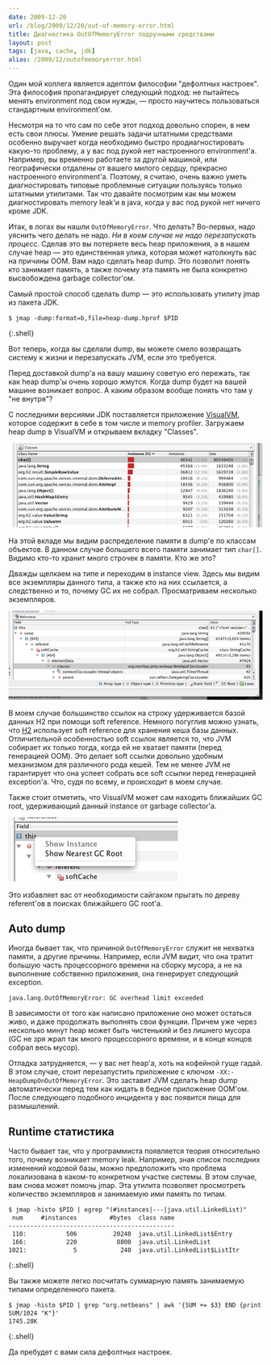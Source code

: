 ```yaml
---
date: 2009-12-20
url: /blog/2009/12/20/out-of-memory-error.html
title: Диагностика OutOfMemoryError подручными средствами
layout: post
tags: [java, cache, jdk]
alias: /2009/12/outofmemoryerror.html
---
```

Один мой коллега является адептом философии "дефолтных настроек". Эта философия пропагандирует следующий подход: не пытайтесь менять environment под свои нужды, — просто научитесь пользоваться стандартным environment'ом.

Несмотря на то что сам по себе этот подход довольно спорен, в нем есть свои плюсы. Умение решать задачи штатными средствами особенно выручает когда необходимо быстро продиагностировать какую-то проблему, а у вас под рукой нет настроенного environment'а. Например, вы временно работаете за другой машиной, или географически отдалены от вашего милого сердцу, прекрасно настроенного environment'а. Поэтому, я считаю, очень важно уметь диагностировать типовые проблемные ситуации пользуясь только штатными утилитами. Так что давайте посмотрим как мы можем диагностировать memory leak'и в java, когда у вас под рукой нет ничего кроме JDK.

Итак, в логах вы нашли `OutOfMemoryError`. Что делать? Во-первых, надо уяснить чего делать не надо. _Ни в коем случае не надо перезапускать процесс_. Сделав это вы потеряете весь heap приложения, а в нашем случае heap — это единственная улика, которая может натолкнуть вас на причины OOM. Вам надо сделать heap dump. Это позволит понять кто занимает память, а также почему эта память не была конкретно высвобождена garbage collector'ом.

Самый простой способ сделать dump — это использовать утилиту jmap из пакета JDK.

	$ jmap -dump:format=b,file=heap-dump.hprof $PID
{:.shell}
	
Вот теперь, когда вы сделали dump, вы можете смело возвращать систему к жизни и перезапускать JVM, если это требуется.

Перед доставкой dump'а на вашу машину советую его пережать, так как heap dump'ы очень хорошо жмутся. Когда dump будет на вашей машине возникает вопрос. А каким образом вообще понять что там у "не внутря"?

С последними версиями JDK поставляется приложение [VisualVM][ref-visualvm], которое содержит в себе в том числе и memory profiler. Загружаем heap dump в VisualVM и открываем вкладку "Classes".

![Распределение памяти по классам](/images/out-of-memory-error/fig1.png)

На этой вкладе мы видим распределение памяти в dump'е по классам объектов. В данном случае большего всего памяти занимает тип `char[]`. Видимо кто-то хранит много строчек в памяти. Кто же это?

Дважды щелкаем на типе и переходим в instance view. Здесь мы видим все экземпляры данного типа, а также кто на них ссылается, а следственно и то, почему GC их не собрал. Просматриваем несколько экземпляров.

![Путь к GC-root'ам](/images/out-of-memory-error/fig2.png)

В моем случае большинство ссылок на строку удерживается базой данных H2 при помощи soft reference. Немного погуглив можно узнать, что [H2][ref-h2] использует soft reference для хранения кеша базы данных. Отличительной особенностью soft ссылок является то, что JVM собирает их только тогда, когда ей не хватает памяти (перед генерацией OOM). Это делает soft ссылки довольно удобным механизмом для различного рода кешей. Тем не менее JVM не гарантирует что она успеет собрать все soft ссылки перед генерацией exception'а. Что, судя по всему, и происходит в моем случае.

Также стоит отметить, что VisualVM может сам находить ближайших GC root, удерживающий данный instance от garbage collector'а.

![Show Nearest GC root](/images/out-of-memory-error/fig3.png)

Это избавляет вас от необходимости сайгаком прыгать по дереву referent'ов в поисках ближайшего GC root'а.

## Auto dump

Иногда бывает так, что причиной `OutOfMemoryError` служит не нехватка памяти, а другие причины. Например, если JVM видит, что она тратит большую часть процессорного времени на сборку мусора, а не на выполнение собственно приложения, она генерирует следующий exception.

	java.lang.OutOfMemoryError: GC overhead limit exceeded
	
В зависимости от того как написано приложение оно может остаться живо, и даже продолжать выполнять свои функции. Причем уже через несколько минут heap может быть чистенький и без лишнего мусора (GC не зря жрал так много процессорного времени, и в конце концов собрал весь мусор).

Отладка затрудняется, — у вас нет heap'а, хоть на кофейной гуще гадай. В этом случае, стоит перезапустить приложение с ключом `-XX:-HeapDumpOnOutOfMemoryError`. Это заставит JVM сделать heap dump автоматически перед тем как кидать в бедное приложение OOM'ом. После следующего подобного инцидента у вас появится пища для размышлений.

## Runtime статистика

Часто бывает так, что у программиста появляется теория относительно того, почему возникает memory leak. Например, зная список последних изменений кодовой базы, можно предположить что проблема локализована в каком-то конкретном участке системы. В этом случае, вам снова может помочь jmap. Эта утилита позволяет просмотреть количество экземпляров и занимаемую ими память по типам.

	$ jmap -histo $PID | egrep "(#instances|---|java.util.LinkedList)"
	 num     #instances         #bytes  class name
	----------------------------------------------
	 110:           506          20240  java.util.LinkedList$Entry
	 166:           220           8800  java.util.LinkedList
	1021:             5            240  java.util.LinkedList$ListItr
{:.shell}
	
Вы также можете легко посчитать суммарную память занимаемую типами определенного пакета.

	$ jmap -histo $PID | grep "org.netbeans" | awk '{SUM += $3} END {print SUM/1024 "K"}'
	1745.28K
{:.shell}
	
Да пребудет с вами сила дефолтных настроек.

[ref-visualvm]: https://visualvm.dev.java.net/
[ref-h2]: http://www.h2database.com/html/main.html
